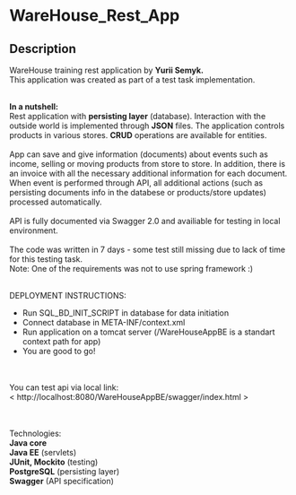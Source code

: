 # WareHouse_Rest_App
## Description

WareHouse training rest application by <b>Yurii Semyk.</b><br/>
This application was created as part of a test task implementation. <br/><br/>

<b>In a nutshell:</b><br/> Rest application with <b>persisting layer</b> (database). Interaction with the outside world is implemented through <b>JSON</b> files.
The application controls products in various stores. <b>CRUD</b> operations are available for entities.
<br/><br/>App can save and give information (documents) 
about events such as income, selling or moving products from store to store. In addition, there is an invoice with all the necessary additional information for each document.<br/>
When event is performed through API, all additional actions (such as persisting documents info in the databese or products/store updates) processed automatically.<br/>
<br/>API is fully documented via Swagger 2.0 and availiable for testing in local environment.<br/><br/>
The code was written in 7 days - some test still missing due to lack of time for this testing task.<br/>
Note: One of the requirements was not to use spring framework :)

<br/>DEPLOYMENT INSTRUCTIONS:<br/>
- Run SQL_BD_INIT_SCRIPT in database for data initiation<br/>
- Connect database in META-INF/context.xml<br/>
- Run application on a tomcat server (/WareHouseAppBE is a standart context path for app)<br/>
- You are good to go!<br/>

<br/><br/>You can test api via local link:<br/> 
< http://localhost:8080/WareHouseAppBE/swagger/index.html >

<br/><br/>
Technologies:  <br/>
<b>Java core</b><br/>
<b>Java EE</b> (servlets)<br/>
<b>JUnit, Mockito</b> (testing)<br/>
<b>PostgreSQL</b> (persisting layer)<br/>
<b>Swagger</b> (API specification)
